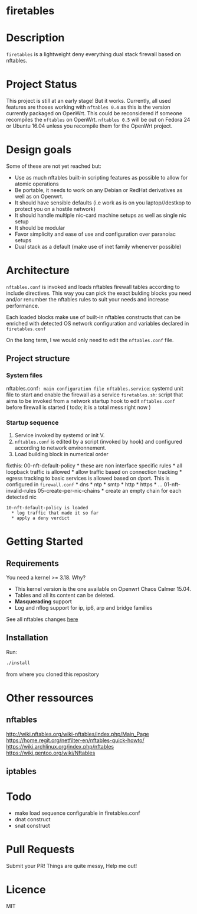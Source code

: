 # firetables

# Description

`firetables` is a lightweight deny everything dual stack firewall based on nftables.

# Project Status

This project is still at an early stage! But it works. Currently, all used
features are thoses working with `nftables 0.4` as this is the version
currently packaged on OpenWrt. This could be reconsidered if someone recompiles
the `nftables` on OpenWrt. `nftables 0.5` will be out on Fedora 24 or Ubuntu
16.04 unless you recompile them for the OpenWrt project.

# Design goals

Some of these are not yet reached but:

* Use as much nftables built-in scripting features as possible to allow for atomic operations
* Be portable, it needs to work on any Debian or RedHat derivatives as well as on Openwrt.
* It should have sensible defaults (i.e work as is on you laptop//destkop to protect you on a hostile network)
* It should handle multiple nic-card machine setups as well as single nic setup
* It should be modular
* Favor simplicity and ease of use and configuration over paranoiac setups
* Dual stack as a default (make use of inet family whenerver possible)

# Architecture

`nftables.conf` is invoked and loads nftables firewall tables
according to include directives. This way you can pick the exact bulding blocks
you need and/or renumber the nftables rules to suit your needs and increase
performance.

Each loaded blocks make use of built-in nftables constructs that can be
enriched with detected OS network configuration and variables declared in
`firetables.conf`

On the long term, I we would only need to edit the `nftables.conf` file.

## Project structure

### System files

nftables.conf`: main configuration file
nftables.service`: systemd unit file to start and enable the firewall as a service
`firetables.sh`: script that aims to be invoked from a network startup hook to edit `nftables.conf` before firewall is started ( todo; it is a total mess right now )

### Startup sequence

1. Service invoked by systemd or init V.
2. `nftables.conf` is edited by a script (invoked by hook) and configured according to network environnement.
3. Load building block in numerical order

fixthis:
    00-nft-default-policy
      * these are non interface specific rules
      * all loopback traffic is allowed
      * allow traffic based on connection tracking
      * egress tracking to basic services is allowed based on dport. This is configured in `firewall.conf`
        * dns
        * ntp
        * smtp
        * http
        * https
        * ...
    01-nft-invalid-rules
    05-create-per-nic-chains
      * create an empty chain for each detected nic

    10-nft-default-policy is loaded
      * log traffic that made it so far
      * apply a deny verdict

# Getting Started

## Requirements

You need a kernel >= 3.18. Why?

* This kernel version is the one available on Openwrt Chaos Calmer 15.04.
* Tables and all its content can be deleted.
* **Masquerading** support
* Log and nflog support for ip, ip6, arp and bridge families

See all nftables changes [here](http://wiki.nftables.org/wiki-nftables/index.php/List_of_updates_since_Linux_kernel_3.13)

## Installation

Run:

```bash
./install
```
from where you cloned this repository

# Other ressources

## nftables

<http://wiki.nftables.org/wiki-nftables/index.php/Main_Page>
<https://home.regit.org/netfilter-en/nftables-quick-howto/>
<https://wiki.archlinux.org/index.php/nftables>
<https://wiki.gentoo.org/wiki/Nftables>

## iptables

# Todo

* make load sequence configurable in firetables.conf
* dnat construct
* snat construct

# Pull Requests

Submit your PR! Things are quite messy, Help me out!

# Licence

MIT

